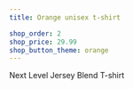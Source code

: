 ```yaml
---
title: Orange unisex t-shirt

shop_order: 2
shop_price: 29.99
shop_button_theme: orange
---
```


Next Level Jersey Blend T-shirt
